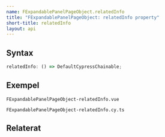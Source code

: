 ```yaml
---
name: FExpandablePanelPageObject.relatedInfo
title: "FExpandablePanelPageObject: relatedInfo property"
short-title: relatedInfo
layout: api
---
```


## Syntax

```ts nocompile nolint
relatedInfo: () => DefaultCypressChainable;
```

## Exempel

```import static
FExpandablePanelPageObject-relatedInfo.vue
```

```import
FExpandablePanelPageObject-relatedInfo.cy.ts
```

## Relaterat
